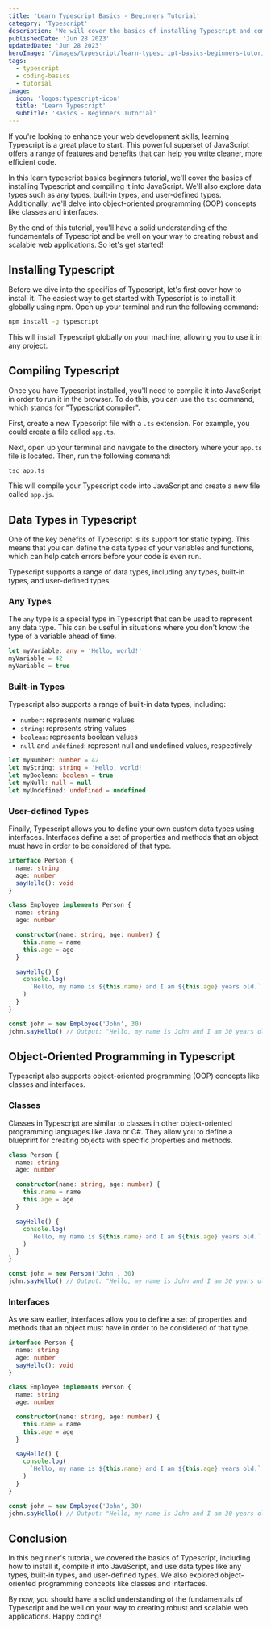 ```yaml
---
title: 'Learn Typescript Basics - Beginners Tutorial'
category: 'Typescript'
description: 'We will cover the basics of installing Typescript and compiling it into JavaScript. We’ll also explore data types, any types, built-in types, and user-defined types.'
publishedDate: 'Jun 28 2023'
updatedDate: 'Jun 28 2023'
heroImage: '/images/typescript/learn-typescript-basics-beginners-tutorial.png'
tags:
  - typescript
  - coding-basics
  - tutorial
image:
  icon: 'logos:typescript-icon'
  title: 'Learn Typescript'
  subtitle: 'Basics - Beginners Tutorial'
---
```


If you're looking to enhance your web development skills, learning Typescript is a great place to start. This powerful superset of JavaScript offers a range of features and benefits that can help you write cleaner, more efficient code.

In this learn typescript basics beginners tutorial, we'll cover the basics of installing Typescript and compiling it into JavaScript. We'll also explore data types such as any types, built-in types, and user-defined types. Additionally, we'll delve into object-oriented programming (OOP) concepts like classes and interfaces.

By the end of this tutorial, you'll have a solid understanding of the fundamentals of Typescript and be well on your way to creating robust and scalable web applications. So let's get started!

## Installing Typescript

Before we dive into the specifics of Typescript, let's first cover how to install it. The easiest way to get started with Typescript is to install it globally using npm. Open up your terminal and run the following command:

```bash
npm install -g typescript
```

This will install Typescript globally on your machine, allowing you to use it in any project.

## Compiling Typescript

Once you have Typescript installed, you'll need to compile it into JavaScript in order to run it in the browser. To do this, you can use the `tsc` command, which stands for "Typescript compiler".

First, create a new Typescript file with a `.ts` extension. For example, you could create a file called `app.ts`.

Next, open up your terminal and navigate to the directory where your `app.ts` file is located. Then, run the following command:

```bash
tsc app.ts
```

This will compile your Typescript code into JavaScript and create a new file called `app.js`.

## Data Types in Typescript

One of the key benefits of Typescript is its support for static typing. This means that you can define the data types of your variables and functions, which can help catch errors before your code is even run.

Typescript supports a range of data types, including any types, built-in types, and user-defined types.

### Any Types

The `any` type is a special type in Typescript that can be used to represent any data type. This can be useful in situations where you don't know the type of a variable ahead of time.

```typescript
let myVariable: any = 'Hello, world!'
myVariable = 42
myVariable = true
```

### Built-in Types

Typescript also supports a range of built-in data types, including:

- `number`: represents numeric values
- `string`: represents string values
- `boolean`: represents boolean values
- `null` and `undefined`: represent null and undefined values, respectively

```typescript
let myNumber: number = 42
let myString: string = 'Hello, world!'
let myBoolean: boolean = true
let myNull: null = null
let myUndefined: undefined = undefined
```

### User-defined Types

Finally, Typescript allows you to define your own custom data types using interfaces. Interfaces define a set of properties and methods that an object must have in order to be considered of that type.

```typescript
interface Person {
  name: string
  age: number
  sayHello(): void
}

class Employee implements Person {
  name: string
  age: number

  constructor(name: string, age: number) {
    this.name = name
    this.age = age
  }

  sayHello() {
    console.log(
      `Hello, my name is ${this.name} and I am ${this.age} years old.`
    )
  }
}

const john = new Employee('John', 30)
john.sayHello() // Output: "Hello, my name is John and I am 30 years old."
```

## Object-Oriented Programming in Typescript

Typescript also supports object-oriented programming (OOP) concepts like classes and interfaces.

### Classes

Classes in Typescript are similar to classes in other object-oriented programming languages like Java or C#. They allow you to define a blueprint for creating objects with specific properties and methods.

```typescript
class Person {
  name: string
  age: number

  constructor(name: string, age: number) {
    this.name = name
    this.age = age
  }

  sayHello() {
    console.log(
      `Hello, my name is ${this.name} and I am ${this.age} years old.`
    )
  }
}

const john = new Person('John', 30)
john.sayHello() // Output: "Hello, my name is John and I am 30 years old."
```

### Interfaces

As we saw earlier, interfaces allow you to define a set of properties and methods that an object must have in order to be considered of that type.

```typescript
interface Person {
  name: string
  age: number
  sayHello(): void
}

class Employee implements Person {
  name: string
  age: number

  constructor(name: string, age: number) {
    this.name = name
    this.age = age
  }

  sayHello() {
    console.log(
      `Hello, my name is ${this.name} and I am ${this.age} years old.`
    )
  }
}

const john = new Employee('John', 30)
john.sayHello() // Output: "Hello, my name is John and I am 30 years old."
```

## Conclusion

In this beginner's tutorial, we covered the basics of Typescript, including how to install it, compile it into JavaScript, and use data types like any types, built-in types, and user-defined types. We also explored object-oriented programming concepts like classes and interfaces.

By now, you should have a solid understanding of the fundamentals of Typescript and be well on your way to creating robust and scalable web applications. Happy coding!
